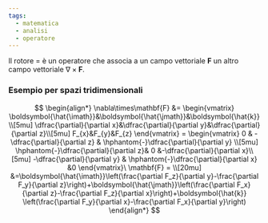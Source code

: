 ```yaml
---
tags:
  - matematica
  - analisi
  - operatore
---
```

Il rotore = è un operatore che associa a un campo vettoriale $\mathbf{F}$ un altro campo vettoriale $\nabla\times\mathbf{F}$.
### Esempio per spazi tridimensionali
$$
\begin{align*}
\nabla\times\mathbf{F} &=
\begin{vmatrix}
\boldsymbol{\hat{\imath}}&\boldsymbol{\hat{\jmath}}&\boldsymbol{\hat{k}} \\[5mu]
\dfrac{\partial}{\partial x}&\dfrac{\partial}{\partial y}&\dfrac{\partial}{\partial z}\\[5mu]
F_{x}&F_{y}&F_{z}
\end{vmatrix} = \begin{vmatrix}
0 & -\dfrac{\partial}{\partial z} & \hphantom{-}\dfrac{\partial}{\partial y} \\[5mu]
\hphantom{-}\dfrac{\partial}{\partial z}& 0 &-\dfrac{\partial}{\partial x}\\[5mu]
-\dfrac{\partial}{\partial y} & \hphantom{-}\dfrac{\partial}{\partial x}  &0
\end{vmatrix}\ \mathbf{F} = \\[20mu]
&=\boldsymbol{\hat{\imath}}\left(\frac{\partial F_z}{\partial y}-\frac{\partial F_y}{\partial z}\right)+\boldsymbol{\hat{\jmath}}\left(\frac{\partial F_x}{\partial z}-\frac{\partial F_z}{\partial x}\right)+\boldsymbol{\hat{k}} \left(\frac{\partial F_y}{\partial x}-\frac{\partial F_x}{\partial y}\right)
\end{align*}
$$

